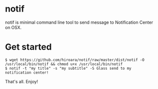 # notif
notif is minimal command line tool to send message to Notification Center on OSX.

# Get started

    $ wget https://github.com/hiroara/notif/raw/master/dist/notif -O /usr/local/bin/notif && chmod u+x /usr/local/bin/notif
    $ notif -t "my title" -s "my subtitle" -S Glass send to my notification center!

That's all. Enjoy!
